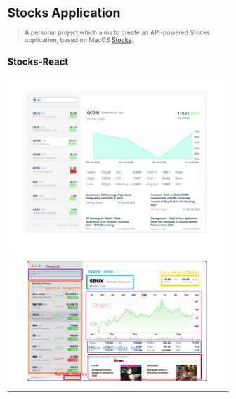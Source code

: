 # Stocks Application
> A personal project which aims to create an API-powered Stocks application, based on MacOS [Stocks](https://support.apple.com/en-gb/guide/stocks/welcome/mac).


## Stocks-React
![stocks-react-components](./stocks-react-components.png)


![macos-stocks-breakdown](./macos-stocks-breakdown.png)

---
